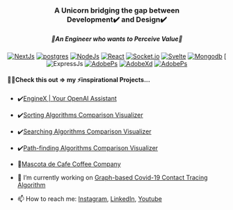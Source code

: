 <h3 align="center">
  A Unicorn bridging the gap between <br/> Development✔️ and Design✔️
</h3>

<h5 align="center">
🌟An Engineer who wants to Perceive Value🌟
</h5>

<div align="center">
  
[![NextJs](https://img.shields.io/badge/next.js-000000?style=for-the-badge&logo=nextdotjs&logoColor=white)](https://nextjs.org/)
[![postgres](https://img.shields.io/badge/Postgres-black?style=for-the-badge&logo=PostgreSQL&logoColor=61DAFB)](https://www.postgresql.org/)
[![NodeJs](https://img.shields.io/badge/Node.js-339933?style=for-the-badge&logo=nodedotjs&logoColor=white)](https://nodejs.org/en/)
[![React](https://img.shields.io/badge/React-20232A?style=for-the-badge&logo=react&logoColor=61DAFB)](https://reactjs.org/)
[![Socket.io](https://img.shields.io/badge/Socket.io-010101?&style=for-the-badge&logo=Socket.io&logoColor=white)](https://socket.io/)
[![Svelte](https://img.shields.io/badge/Svelte-4A4A55?style=for-the-badge&logo=svelte&logoColor=FF3E00)](https://svelte.dev/)
[![Mongodb](https://img.shields.io/badge/MongoDB-4EA94B?style=for-the-badge&logo=mongodb&logoColor=white)](https://www.mongodb.com/)
[![ExpressJs](https://img.shields.io/badge/Express.js-000000?style=for-the-badge&logo=express&logoColor=white)
[![AdobePs](https://img.shields.io/badge/MySQL-005C84?style=for-the-badge&logo=mysql&logoColor=white)](https://www.mysql.com/)
[![AdobeXd](https://img.shields.io/badge/Adobe%20XD-470137?style=for-the-badge&logo=Adobe%20XD&logoColor=#FF61F6)](https://www.adobe.com/sea/products/xd.html)
[![AdobePs](https://img.shields.io/badge/Adobe%20Photoshop-31A8FF?style=for-the-badge&logo=Adobe%20Photoshop&logoColor=black)](https://www.adobe.com/sea/products/photoshop.html)
  
 </div>


#### 🧑‍💻Check this out => my ⚡inspirational Projects...

- ✔️[EngineX | Your OpenAI Assistant](https://enginex.vercel.app/)
- ✔️[Sorting Algorithms Comparison Visualizer](https://ees-visualizer.netlify.app/sorting)
- ✔️[Searching Algorithms Comparison Visualizer](https://ees-visualizer.netlify.app/searching)
- ✔️[Path-finding Algorithms Comparison Visualizer](https://ees-visualizer.netlify.app/path-finding)
- 🍵[Mascota de Cafe Coffee Company](https://mascotadecafe.vercel.app)

- 🔭 I’m currently working on [Graph-based Covid-19 Contact Tracing Algorithm](https://github.com/EricEchemane/Graph-based-Covid-19-Contact-Tracing-Algorithm)
- 📫 How to reach me: [Instagram](https://www.instagram.com/ericechemane/), [LinkedIn](https://www.linkedin.com/in/eric-echemane-2a3543229/), [Youtube](https://www.youtube.com/channel/UCEjAjj6pswmd04eHhsqOZmw)
